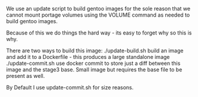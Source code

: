 We use an update script to build gentoo images for the sole reason that
we cannot mount portage volumes using the VOLUME command as needed to
build gentoo images.

Because of this we do things the hard way - its easy to forget why so
this is why.

There are two ways to build this image:
./update-build.sh build an image and add it to a Dockerfile - this
produces a large standalone image
./update-commit.sh use docker commit to store just a diff between this
image and the stage3 base. Small image but requires the base file to be
present as well.

By Default I use update-commit.sh for size reasons.
